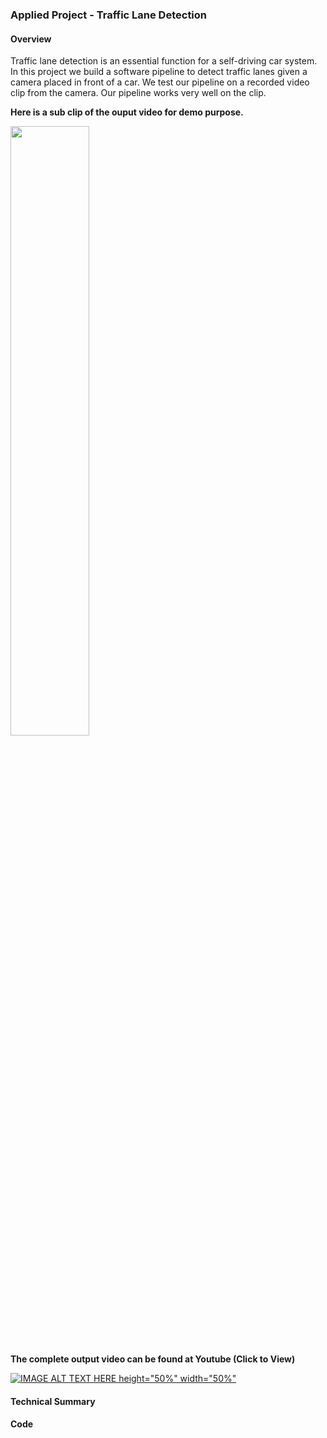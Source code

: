### Applied Project - Traffic Lane Detection

#### Overview

Traffic lane detection is an essential function for a self-driving car system. In this project we build a software pipeline to detect traffic lanes given a camera placed in front of a car. We test our pipeline on a recorded video clip from the camera. Our pipeline works very well on the clip.

**Here is a sub clip of the ouput video for demo purpose.**

  <img src="https://github.com/wenbo5565/AppliedProject_AdvancedLaneFinding/blob/master/output_video.gif"  height="50%" width="50%">

**The complete output video can be found at Youtube (Click to View)**

[![IMAGE ALT TEXT HERE height="50%" width="50%"](https://img.youtube.com/vi/_-b3N_NYUBg/0.jpg)](https://www.youtube.com/watch?v=_-b3N_NYUBg)

#### Technical Summary


#### Code

 
